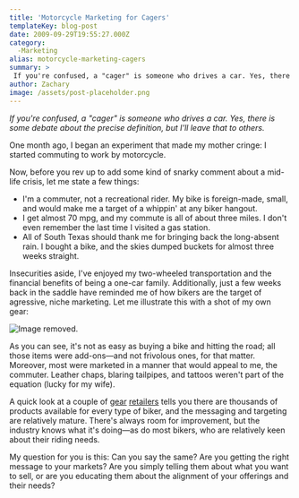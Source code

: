 ```yaml
---
title: 'Motorcycle Marketing for Cagers'
templateKey: blog-post
date: 2009-09-29T19:55:27.000Z
category: 
  -Marketing
alias: motorcycle-marketing-cagers
summary: > 
 If you're confused, a "cager" is someone who drives a car. Yes, there is some debate about the precise definition, but I'll leave that to others. One month ago, I began an experiment that made my mother cringe: I started commuting to work by motorcycle.
author: Zachary
image: /assets/post-placeholder.png
---
```


_If you're confused, a "cager" is someone who drives a car. Yes, there is some debate about the precise definition, but I'll leave that to others._

One month ago, I began an experiment that made my mother cringe: I started commuting to work by motorcycle.

Now, before you rev up to add some kind of snarky comment about a mid-life crisis, let me state a few things:

*   I'm a commuter, not a recreational rider. My bike is foreign-made, small, and would make me a target of a whippin' at any biker hangout.
*   I get almost 70 mpg, and my commute is all of about three miles. I don't even remember the last time I visited a gas station.
*   All of South Texas should thank me for bringing back the long-absent rain. I bought a bike, and the skies dumped buckets for almost three weeks straight.

Insecurities aside, I've enjoyed my two-wheeled transportation and the financial benefits of being a one-car family. Additionally, just a few weeks back in the saddle have reminded me of how bikers are the target of agressive, niche marketing. Let me illustrate this with a shot of my own gear:

![Image removed.](/core/misc/icons/e32700/error.svg "This image has been removed. For security reasons, only images from the local domain are allowed.")

As you can see, it's not as easy as buying a bike and hitting the road; all those items were add-ons—and not frivolous ones, for that matter. Moreover, most were marketed in a manner that would appeal to me, the commuter. Leather chaps, blaring tailpipes, and tattoos weren't part of the equation (lucky for my wife).

A quick look at a couple of [gear](http://www.motorcycle-superstore.com/) [retailers](http://www.cyclegear.com/) tells you there are thousands of products available for every type of biker, and the messaging and targeting are relatively mature. There's always room for improvement, but the industry knows what it's doing—as do most bikers, who are relatively keen about their riding needs.

My question for you is this: Can you say the same? Are you getting the right message to your markets? Are you simply telling them about what you want to sell, or are you educating them about the alignment of your offerings and their needs?